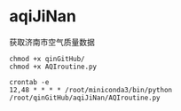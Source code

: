 # aqiJiNan
获取济南市空气质量数据
```shell
chmod +x qinGitHub/
chmod +x AQIroutine.py

crontab -e
12,48 * * * * /root/miniconda3/bin/python /root/qinGitHub/aqiJiNan/AQIroutine.py
```
